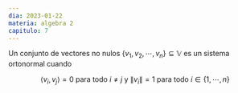 ```yaml
---
dia: 2023-01-22
materia: algebra 2
capitulo: 7
---
```

Un conjunto de vectores no nulos $\{v_1, v_2, \cdots, v_n\} \subseteq \mathbb{V}$ es un sistema ortonormal cuando

$$ \langle v_i, v_j \rangle = 0 \text{ para todo } i \ne j \text{ y } \lVert v_i \rVert = 1 \text{ para todo } i \in \{1, \cdots, n \} $$